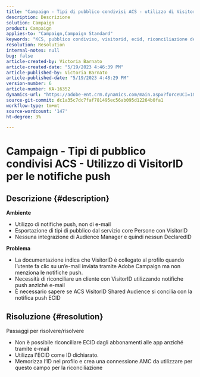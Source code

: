 ```yaml
---
title: "Campaign - Tipi di pubblico condivisi ACS - utilizzo di VisitorID per le notifiche push"
description: Descrizione
solution: Campaign
product: Campaign
applies-to: "Campaign,Campaign Standard"
keywords: "KCS, pubblico condiviso, visitorid, ecid, riconciliazione dei profili, notifiche push"
resolution: Resolution
internal-notes: null
bug: false
article-created-by: Victoria Barnato
article-created-date: "5/19/2023 4:46:39 PM"
article-published-by: Victoria Barnato
article-published-date: "5/19/2023 4:48:29 PM"
version-number: 6
article-number: KA-16352
dynamics-url: "https://adobe-ent.crm.dynamics.com/main.aspx?forceUCI=1&pagetype=entityrecord&etn=knowledgearticle&id=1cdaedb3-64f6-ed11-8848-6045bd0065b6"
source-git-commit: dc1a35c7dc7faf781495ec56ab095d12264b0fa1
workflow-type: tm+mt
source-wordcount: '147'
ht-degree: 3%

---
```


# Campaign - Tipi di pubblico condivisi ACS - Utilizzo di VisitorID per le notifiche push

## Descrizione {#description}

<b>Ambiente</b>
- Utilizzo di notifiche push, non di e-mail
- Esportazione di tipi di pubblico dal servizio core Persone con VisitorID
- Nessuna integrazione di Audience Manager e quindi nessun DeclaredID

<b>Problema</b>
- La documentazione indica che VisitorID è collegato al profilo quando l’utente fa clic su un’e-mail inviata tramite Adobe Campaign ma non menziona le notifiche push.
- Necessità di riconciliare un cliente con VisitorID utilizzando notifiche push anziché e-mail
- È necessario sapere se ACS VisitorID Shared Audience si concilia con la notifica push ECID







## Risoluzione {#resolution}


Passaggi per risolvere/risolvere

- Non è possibile riconciliare ECID dagli abbonamenti alle app anziché tramite e-mail
- Utilizza l&#39;ECID come ID dichiarato.
- Memorizza l’ID nel profilo e crea una connessione AMC da utilizzare per questo campo per la riconciliazione



